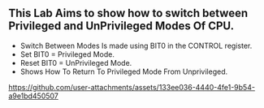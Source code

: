 ## This Lab Aims to show how to switch between Privileged and UnPrivileged Modes Of CPU.
- Switch Between Modes Is made using BIT0 in the CONTROL register.
- Set BIT0 = Privileged Mode.
- Reset BIT0 = UnPrivileged Mode.
- Shows How To Return To Privileged Mode From Unprivileged.

https://github.com/user-attachments/assets/133ee036-4440-4fe1-9b54-a9e1bd450507

